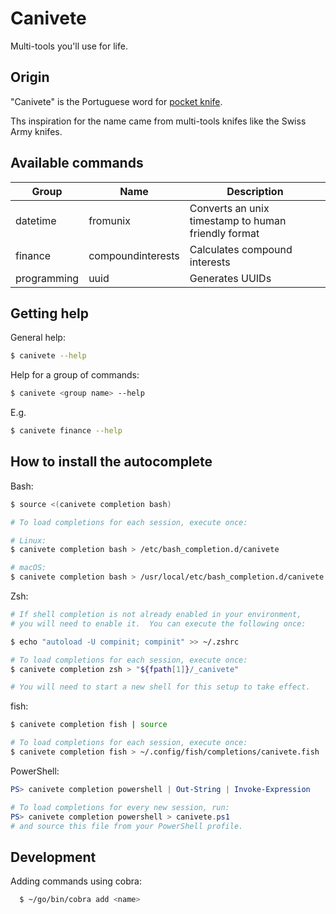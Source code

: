 # Canivete
Multi-tools you'll use for life.


## Origin

"Canivete" is the Portuguese word for [pocket knife](https://pt.wikipedia.org/wiki/Canivete).

Ths inspiration for the name came from multi-tools knifes like the Swiss Army knifes.


## Available commands

| Group | Name | Description  |
|---|---|---|
| datetime | fromunix  | Converts an unix timestamp to human friendly format |
| finance | compoundinterests  | Calculates compound interests  |
| programming | uuid  | Generates UUIDs  |

## Getting help

General help:

```zsh
$ canivete --help
```

Help for a group of commands:

```zsh
$ canivete <group name> --help
```

E.g.

```zsh
$ canivete finance --help
```


## How to install the autocomplete

Bash:

```bash
$ source <(canivete completion bash)

# To load completions for each session, execute once:

# Linux:
$ canivete completion bash > /etc/bash_completion.d/canivete

# macOS:
$ canivete completion bash > /usr/local/etc/bash_completion.d/canivete
```

Zsh:

```zsh
# If shell completion is not already enabled in your environment,
# you will need to enable it.  You can execute the following once:

$ echo "autoload -U compinit; compinit" >> ~/.zshrc

# To load completions for each session, execute once:
$ canivete completion zsh > "${fpath[1]}/_canivete"

# You will need to start a new shell for this setup to take effect.
```

fish:

```sh
$ canivete completion fish | source

# To load completions for each session, execute once:
$ canivete completion fish > ~/.config/fish/completions/canivete.fish
```

PowerShell:

```powershell
PS> canivete completion powershell | Out-String | Invoke-Expression

# To load completions for every new session, run:
PS> canivete completion powershell > canivete.ps1
# and source this file from your PowerShell profile.
```

## Development

Adding commands using cobra:

```bash
  $ ~/go/bin/cobra add <name>
```
